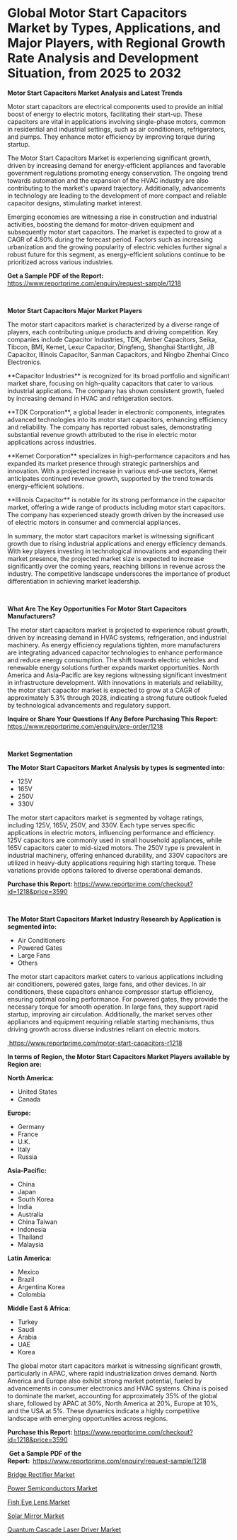 <p><h1>Global Motor Start Capacitors Market by Types, Applications, and Major Players, with Regional Growth Rate Analysis and Development Situation, from 2025 to 2032</h1></p><p><strong>Motor Start Capacitors Market Analysis and Latest Trends</strong></p>
<p><p>Motor start capacitors are electrical components used to provide an initial boost of energy to electric motors, facilitating their start-up. These capacitors are vital in applications involving single-phase motors, common in residential and industrial settings, such as air conditioners, refrigerators, and pumps. They enhance motor efficiency by improving torque during startup.</p><p>The Motor Start Capacitors Market is experiencing significant growth, driven by increasing demand for energy-efficient appliances and favorable government regulations promoting energy conservation. The ongoing trend towards automation and the expansion of the HVAC industry are also contributing to the market's upward trajectory. Additionally, advancements in technology are leading to the development of more compact and reliable capacitor designs, stimulating market interest.</p><p>Emerging economies are witnessing a rise in construction and industrial activities, boosting the demand for motor-driven equipment and subsequently motor start capacitors. The market is expected to grow at a CAGR of 4.80% during the forecast period. Factors such as increasing urbanization and the growing popularity of electric vehicles further signal a robust future for this segment, as energy-efficient solutions continue to be prioritized across various industries.</p></p>
<p><strong>Get a Sample PDF of the Report:&nbsp;</strong> <a href="https://www.reportprime.com/enquiry/request-sample/1218?utm_campaign=1091&utm_medium=2&utm_source=Github&utm_content=ia&utm_term=18032025&utm_id=motor-start-capacitors">https://www.reportprime.com/enquiry/request-sample/1218</a></p>
<p>&nbsp;</p>
<p><strong>Motor Start Capacitors Major Market Players</strong></p>
<p><p>The motor start capacitors market is characterized by a diverse range of players, each contributing unique products and driving competition. Key companies include Capacitor Industries, TDK, Amber Capacitors, Seika, Tibcon, BMI, Kemet, Lexur Capacitor, Dingfeng, Shanghai Startlight, JB Capacitor, Illinois Capacitor, Sanman Capacitors, and Ningbo Zhenhai Cinco Electronics. </p><p>**Capacitor Industries** is recognized for its broad portfolio and significant market share, focusing on high-quality capacitors that cater to various industrial applications. The company has shown consistent growth, fueled by increasing demand in HVAC and refrigeration sectors.</p><p>**TDK Corporation**, a global leader in electronic components, integrates advanced technologies into its motor start capacitors, enhancing efficiency and reliability. The company has reported robust sales, demonstrating substantial revenue growth attributed to the rise in electric motor applications across industries.</p><p>**Kemet Corporation** specializes in high-performance capacitors and has expanded its market presence through strategic partnerships and innovation. With a projected increase in various end-use sectors, Kemet anticipates continued revenue growth, supported by the trend towards energy-efficient solutions.</p><p>**Illinois Capacitor** is notable for its strong performance in the capacitor market, offering a wide range of products including motor start capacitors. The company has experienced steady growth driven by the increased use of electric motors in consumer and commercial appliances.</p><p>In summary, the motor start capacitors market is witnessing significant growth due to rising industrial applications and energy efficiency demands. With key players investing in technological innovations and expanding their market presence, the projected market size is expected to increase significantly over the coming years, reaching billions in revenue across the industry. The competitive landscape underscores the importance of product differentiation in achieving market leadership.</p></p>
<p>&nbsp;</p>
<p><strong>What Are The Key Opportunities For Motor Start Capacitors Manufacturers?</strong></p>
<p><p>The motor start capacitors market is projected to experience robust growth, driven by increasing demand in HVAC systems, refrigeration, and industrial machinery. As energy efficiency regulations tighten, more manufacturers are integrating advanced capacitor technologies to enhance performance and reduce energy consumption. The shift towards electric vehicles and renewable energy solutions further expands market opportunities. North America and Asia-Pacific are key regions witnessing significant investment in infrastructure development. With innovations in materials and reliability, the motor start capacitor market is expected to grow at a CAGR of approximately 5.3% through 2028, indicating a strong future outlook fueled by technological advancements and regulatory support.</p></p>
<p><strong>Inquire or Share Your Questions If Any Before Purchasing This Report:</strong> <a href="https://www.reportprime.com/enquiry/pre-order/1218?utm_campaign=1091&utm_medium=2&utm_source=Github&utm_content=ia&utm_term=18032025&utm_id=motor-start-capacitors">https://www.reportprime.com/enquiry/pre-order/1218</a></p>
<p>&nbsp;</p>
<p><strong>Market Segmentation</strong></p>
<p><strong>The Motor Start Capacitors Market Analysis by types is segmented into:</strong></p>
<p><ul><li>125V</li><li>165V</li><li>250V</li><li>330V</li></ul></p>
<p><p>The motor start capacitors market is segmented by voltage ratings, including 125V, 165V, 250V, and 330V. Each type serves specific applications in electric motors, influencing performance and efficiency. 125V capacitors are commonly used in small household appliances, while 165V capacitors cater to mid-sized motors. The 250V type is prevalent in industrial machinery, offering enhanced durability, and 330V capacitors are utilized in heavy-duty applications requiring high starting torque. These variations provide options tailored to diverse operational demands.</p></p>
<p><strong>Purchase this Report:&nbsp;</strong><a href="https://www.reportprime.com/checkout?id=1218&price=3590&utm_campaign=1091&utm_medium=2&utm_source=Github&utm_content=ia&utm_term=18032025&utm_id=motor-start-capacitors">https://www.reportprime.com/checkout?id=1218&price=3590</a></p>
<p>&nbsp;</p>
<p><strong>The Motor Start Capacitors Market Industry Research by Application is segmented into:</strong></p>
<p><ul><li>Air Conditioners</li><li>Powered Gates</li><li>Large Fans</li><li>Others</li></ul></p>
<p><p>The motor start capacitors market caters to various applications including air conditioners, powered gates, large fans, and other devices. In air conditioners, these capacitors enhance compressor startup efficiency, ensuring optimal cooling performance. For powered gates, they provide the necessary torque for smooth operation. In large fans, they support rapid startup, improving air circulation. Additionally, the market serves other appliances and equipment requiring reliable starting mechanisms, thus driving growth across diverse industries reliant on electric motors.</p></p>
<p><a href="https://www.reportprime.com/motor-start-capacitors-r1218?utm_campaign=1091&utm_medium=2&utm_source=Github&utm_content=ia&utm_term=18032025&utm_id=motor-start-capacitors">&nbsp;https://www.reportprime.com/motor-start-capacitors-r1218</a></p>
<p><strong>In terms of Region, the Motor Start Capacitors Market Players available by Region are:</strong></p>
<p>
    <p> <strong> North America: </strong>
        <ul>
            <li>United States</li>
            <li>Canada</li>
        </ul>
        </p> 
    <p> <strong> Europe: </strong>
        <ul>
            <li>Germany</li>
            <li>France</li>
            <li>U.K.</li>
            <li>Italy</li>
            <li>Russia</li>
        </ul>
        </p> 
    <p> <strong> Asia-Pacific: </strong>
        <ul>
            <li>China</li>
            <li>Japan</li>
            <li>South Korea</li>
            <li>India</li>
            <li>Australia</li>
            <li>China Taiwan</li>
            <li>Indonesia</li>
            <li>Thailand</li>
            <li>Malaysia</li>
        </ul>
        </p> 
    <p> <strong> Latin America: </strong>
        <ul>
            <li>Mexico</li>
            <li>Brazil</li>
            <li>Argentina Korea</li>
            <li>Colombia</li>
        </ul>
        </p> 
    <p> <strong> Middle East & Africa: </strong>
        <ul>
            <li>Turkey</li>
            <li>Saudi</li>
            <li>Arabia</li>
            <li>UAE</li>
            <li>Korea</li>
        </ul>
    </p>
    </p>
<p><p>The global motor start capacitors market is witnessing significant growth, particularly in APAC, where rapid industrialization drives demand. North America and Europe also exhibit strong market potential, fueled by advancements in consumer electronics and HVAC systems. China is poised to dominate the market, accounting for approximately 35% of the global share, followed by APAC at 30%, North America at 20%, Europe at 10%, and the USA at 5%. These dynamics indicate a highly competitive landscape with emerging opportunities across regions.</p></p>
<p><strong>Purchase this Report: </strong><a href="https://www.reportprime.com/checkout?id=1218&price=3590&utm_campaign=1091&utm_medium=2&utm_source=Github&utm_content=ia&utm_term=18032025&utm_id=motor-start-capacitors">https://www.reportprime.com/checkout?id=1218&price=3590</a></p>
<p>&nbsp;<strong>Get a Sample PDF of the Report:&nbsp;&nbsp;</strong><a href="https://www.reportprime.com/enquiry/request-sample/1218?utm_campaign=1091&utm_medium=2&utm_source=Github&utm_content=ia&utm_term=18032025&utm_id=motor-start-capacitors">https://www.reportprime.com/enquiry/request-sample/1218</a></p>
<p><strong></strong></p>
<p><p><a href="https://github.com/donsonjupa/Market-Research-Report-List-1/blob/main/bridge-rectifier-market.md?utm_campaign=1091&utm_medium=2&utm_source=Github&utm_content=ia&utm_term=18032025&utm_id=motor-start-capacitors">Bridge Rectifier Market</a></p><p><a href="https://github.com/welidaeisya/Market-Research-Report-List-1/blob/main/power-semiconductors-market.md?utm_campaign=1091&utm_medium=2&utm_source=Github&utm_content=ia&utm_term=18032025&utm_id=motor-start-capacitors">Power Semiconductors Market</a></p><p><a href="https://github.com/zhininzacher/Market-Research-Report-List-1/blob/main/fish-eye-lens-market.md?utm_campaign=1091&utm_medium=2&utm_source=Github&utm_content=ia&utm_term=18032025&utm_id=motor-start-capacitors">Fish Eye Lens Market</a></p><p><a href="https://github.com/sgroitrieu7f/Market-Research-Report-List-1/blob/main/solar-mirror-market.md?utm_campaign=1091&utm_medium=2&utm_source=Github&utm_content=ia&utm_term=18032025&utm_id=motor-start-capacitors">Solar Mirror Market</a></p><p><a href="https://github.com/roehrtizonov/Market-Research-Report-List-1/blob/main/quantum-cascade-laser-driver-market.md?utm_campaign=1091&utm_medium=2&utm_source=Github&utm_content=ia&utm_term=18032025&utm_id=motor-start-capacitors">Quantum Cascade Laser Driver Market</a></p></p>